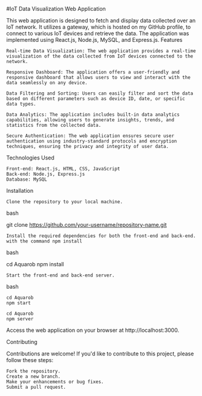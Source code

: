 #IoT Data Visualization Web Application

This web application is designed to fetch and display data collected over an IoT network. It utilizes a gateway, which is hosted on my GitHub profile, to connect to various IoT devices and retrieve the data. The application was implemented using React.js, Node.js, MySQL, and Express.js.
Features

    Real-time Data Visualization: The web application provides a real-time visualization of the data collected from IoT devices connected to the network.

    Responsive Dashboard: The application offers a user-friendly and responsive dashboard that allows users to view and interact with the data seamlessly on any device.

    Data Filtering and Sorting: Users can easily filter and sort the data based on different parameters such as device ID, date, or specific data types.

    Data Analytics: The application includes built-in data analytics capabilities, allowing users to generate insights, trends, and statistics from the collected data.

    Secure Authentication: The web application ensures secure user authentication using industry-standard protocols and encryption techniques, ensuring the privacy and integrity of user data.

Technologies Used

    Front-end: React.js, HTML, CSS, JavaScript
    Back-end: Node.js, Express.js
    Database: MySQL

Installation

    Clone the repository to your local machine.

bash

git clone https://github.com/your-username/repository-name.git

    Install the required dependencies for both the front-end and back-end. with the command npm install

bash

cd Aquarob
npm install

    Start the front-end and back-end server.

bash

    cd Aquarob
    npm start

    cd Aquarob
    npm server

Access the web application on your browser at http://localhost:3000.

Contributing

Contributions are welcome! If you'd like to contribute to this project, please follow these steps:

    Fork the repository.
    Create a new branch.
    Make your enhancements or bug fixes.
    Submit a pull request.
